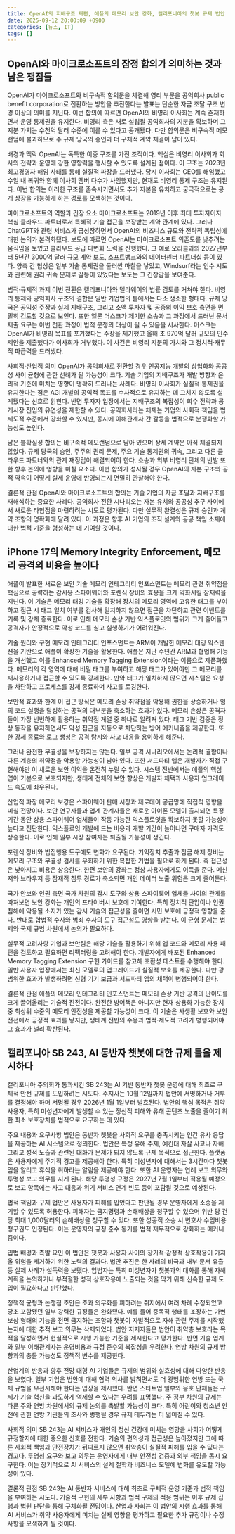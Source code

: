 ```yaml
---
title: OpenAI의 지배구조 재편, 애플의 메모리 보안 강화, 캘리포니아의 챗봇 규제 법안
date: 2025-09-12 20:00:09 +0900
categories: [뉴스, IT]
tags: []
---
```


## OpenAI와 마이크로소프트의 잠정 합의가 의미하는 것과 남은 쟁점들
OpenAI가 마이크로소프트와 비구속적 합의문을 체결해 영리 부문을 공익회사 public benefit corporation로 전환하는 방안을 추진한다는 발표는 단순한 자금 조달 구조 변경 이상의 의미를 지닌다. 이번 합의에 따르면 OpenAI의 비영리 이사회는 계속 존재하면서 운영 통제권을 유지한다. 비영리 측은 새로 설립될 공익회사의 지분을 확보하며 그 지분 가치는 수천억 달러 수준에 이를 수 있다고 공개됐다. 다만 합의문은 비구속적 메모랜덤에 불과하므로 주 규제 당국의 승인과 더 구체적 계약 체결이 남아 있다.

배경과 맥락
OpenAI는 독특한 이중 구조를 가진 조직이다. 핵심은 비영리 이사회가 회사의 전략과 운영에 강한 영향력을 행사할 수 있도록 설계된 점이다. 이 구조는 2023년 최고경영자 해임 사태를 통해 실질적 파장을 드러냈다. 당시 이사회는 CEO를 해임했고 수일 내 복귀와 함께 이사회 멤버 다수가 사임했지만, 현재도 비영리 통제 구조는 유지된다. 이번 합의는 이러한 구조를 존속시키면서도 추가 자본을 유치하고 궁극적으로는 공개 상장을 가능하게 하는 경로를 모색하는 것이다.

마이크로소프트의 역할과 긴장 요소
마이크로소프트는 2019년 이후 최대 투자자이자 핵심 클라우드 파트너로서 특혜적 기술 접근을 보장받는 계약 관계에 있다. 그러나 ChatGPT와 관련 서비스가 급성장하면서 OpenAI의 비즈니스 규모와 전략적 독립성에 대한 논의가 본격화됐다. 보도에 따르면 OpenAI는 마이크로소프트 의존도를 낮추려는 움직임을 보였고 클라우드 공급 다변화 노력을 진행했다. 그 예로 오라클과의 2027년부터 5년간 3000억 달러 규모 계약 보도, 소프트뱅크와의 데이터센터 파트너십 등이 있다. 양측 간 협상은 일부 기술 통제권을 둘러싼 마찰을 낳았고, Windsurf라는 인수 시도와 관련해 권리 귀속 문제로 갈등이 있었다는 보도는 그 긴장감을 보여준다.

법적·규제적 과제
이번 전환은 캘리포니아와 델라웨어의 법률 검토를 거쳐야 한다. 비영리 통제와 공익회사 구조의 결합은 일반 기업법의 틀에서는 다소 생소한 형태다. 규제 당국은 공익성 주장과 실제 지배구조, 그리고 소액 투자자 및 공중의 이익 보호 측면을 면밀히 검토할 것으로 보인다. 또한 엘론 머스크가 제기한 소송과 그 과정에서 드러난 문서 제출 요구는 이번 전환 과정이 법적 분쟁의 대상이 될 수 있음을 시사한다. 머스크는 OpenAI가 비영리 목표를 포기했다는 주장을 제기했고 올해 초 970억 달러 규모의 인수 제안을 제출했다가 이사회가 거부했다. 이 사건은 비영리 지분의 가치와 그 정치적·재무적 파급력을 드러냈다.

사회적·산업적 의미
OpenAI가 공익회사로 전환할 경우 인공지능 개발의 상업화와 공공성 사이 균형에 관한 선례가 될 가능성이 크다. 기술 기업의 지배구조가 개발 방향과 윤리적 기준에 미치는 영향이 명확히 드러나는 사례다. 비영리 이사회가 실질적 통제권을 유지한다는 점은 AGI 개발의 공익적 목표를 수사적으로 유지하는 데 그치지 않도록 설계됐다는 신호로 읽힌다. 반면 투자자 입장에서는 지배구조의 복잡성이 회수 전략과 공개시장 진입의 유연성을 제한할 수 있다. 공익회사라는 체제는 기업의 사회적 책임을 법제도적 수준에서 강화할 수 있지만, 동시에 이해관계자 간 갈등을 법적으로 분쟁화할 가능성도 높인다.

남은 불확실성
합의는 비구속적 메모랜덤으로 남아 있으며 상세 계약은 아직 체결되지 않았다. 규제 당국의 승인, 주주의 권리 문제, 주요 기술 통제권의 귀속, 그리고 다른 클라우드 파트너와의 관계 재정립이 해결되어야 한다. 소송과 외부 비영리 단체의 반발 또한 향후 논의에 영향을 미칠 요소다. 이번 합의가 성사될 경우 OpenAI의 자본 구조와 공적 약속이 어떻게 실제 운영에 반영되는지 면밀히 관찰해야 한다.

결론적 관점
OpenAI와 마이크로소프트의 합의는 기술 기업의 자금 조달과 지배구조를 재해석하는 중요한 사례다. 공익회사 전환 시나리오는 자본 유치와 공공성 추구 사이에서 새로운 타협점을 마련하려는 시도로 평가된다. 다만 실무적 완결성은 규제 승인과 계약 조항의 명확화에 달려 있다. 이 과정은 향후 AI 기업의 조직 설계와 공공 책임 소재에 대한 법적 기준을 형성하는 데 기여할 것이다.

## iPhone 17의 Memory Integrity Enforcement, 메모리 공격의 비용을 높이다
애플이 발표한 새로운 보안 기술 메모리 인테그리티 인포스먼트는 메모리 관련 취약점을 핵심으로 공략하는 감시용 스파이웨어와 포렌식 장비의 효용을 크게 약화시킬 잠재력을 지닌다. 이 기술은 메모리 태깅 기술을 확장해 장치의 메모리 영역에 고유한 태그를 부여하고 접근 시 태그 일치 여부를 검사해 일치하지 않으면 접근을 차단하고 관련 이벤트를 기록 및 강제 종료한다. 이로 인해 메모리 손상 기반 익스플로잇의 범위가 크게 줄어들고 공격자가 안정적으로 악성 코드를 심고 실행하기가 어려워진다.

기술 원리와 구현
메모리 인테그리티 인포스먼트는 ARM이 개발한 메모리 태깅 익스텐션을 기반으로 애플이 확장한 기술을 활용한다. 애플은 지난 수년간 ARM과 협업해 기능을 개선했고 이를 Enhanced Memory Tagging Extension이라는 이름으로 제품화했다. 메모리의 각 영역에 대해 비밀 태그를 부여하고 해당 태그가 있어야만 그 메모리를 재사용하거나 접근할 수 있도록 강제한다. 만약 태그가 일치하지 않으면 시스템은 요청을 차단하고 프로세스를 강제 종료하며 사고를 로깅한다.

보안적 효과와 한계
이 접근 방식은 메모리 손상 취약점을 악용해 권한을 상승하거나 임의 코드 실행을 달성하는 공격의 대부분을 축소하는 효과가 있다. 메모리 손상은 공격자들이 가장 빈번하게 활용하는 취약점 계열 중 하나로 알려져 있다. 태그 기반 검증은 정상 동작을 유지하면서도 악성 접근을 자동으로 차단하는 방어 메커니즘을 제공한다. 또한 강제 종료와 로그 생성은 공격 탐지와 사고 대응을 용이하게 해준다.

그러나 완전한 무결성을 보장하지는 않는다. 일부 공격 시나리오에서는 논리적 결함이나 다른 계층의 취약점을 악용할 가능성이 남아 있다. 또한 서드파티 앱은 개발자가 직접 구현해야만 이 새로운 보안 이익을 온전히 누릴 수 있다. 시스템 전반에서는 애플의 핵심 앱이 기본으로 보호되지만, 생태계 전체의 보안 향상은 개발자 채택과 사용자 업그레이드 속도에 좌우된다.

산업적 파장
메모리 보강은 스파이웨어 판매 시장과 제로데이 공급망에 직접적 영향을 미칠 전망이다. 보안 연구자들과 업계 관계자들은 새로운 아이폰 모델이 출시되면 특정 기간 동안 상용 스파이웨어 업체들이 작동 가능한 익스플로잇을 확보하지 못할 가능성이 높다고 진단한다. 익스플로잇 개발에 드는 비용과 개발 기간이 늘어나면 구매자 가격도 상승한다. 이로 인해 일부 시장 참여자는 퇴출될 가능성이 생긴다.

포렌식 장비와 법집행용 도구에도 변화가 요구된다. 기억장치 추출과 잠금 해제 장비는 메모리 구조와 무결성 검사를 우회하기 위한 복잡한 기법을 필요로 하게 된다. 즉 접근성은 낮아지고 비용은 상승한다. 한편 보안의 강화는 정상 사용자에게도 이득을 준다. 메신저와 브라우저 등 잠재적 침투 경로가 축소되면 개인 데이터 노출 위험은 크게 줄어든다.

국가 안보와 인권 측면
국가 차원의 감시 도구와 상용 스파이웨어 업체들 사이의 관계를 따져보면 보안 강화는 개인의 프라이버시 보호에 기여한다. 특히 정치적 탄압이나 인권침해에 악용될 소지가 있는 감시 기술의 접근성을 줄이면 시민 보호에 긍정적 영향을 준다. 반대로 합법적 수사와 범죄 수사의 도구 접근성도 영향을 받는다. 이 균형 문제는 법제와 국제 규범 차원에서 논의가 필요하다.

실무적 고려사항
기업과 보안팀은 해당 기술을 활용하기 위해 앱 코드와 메모리 사용 패턴을 검토하고 필요하면 리팩터링을 고려해야 한다. 개발자에게 배포된 Enhanced Memory Tagging Extension 구현 가이드를 참고해 호환성 테스트를 수행해야 한다. 일반 사용자 입장에서는 최신 모델로의 업그레이드가 실질적 보호를 제공한다. 다만 광범위한 효과가 발생하려면 신형 기기 보급과 서드파티 앱의 채택이 병행되어야 한다.

결론적 관점
애플의 메모리 인테그리티 인포스먼트는 메모리 손상 기반 공격의 난이도를 크게 끌어올리는 기술적 진전이다. 완전한 방어책은 아니지만 현재 상용화 가능한 장치 중 최상위 수준의 메모리 안전성을 제공할 가능성이 크다. 이 기술은 사생활 보호와 보안 전선에서 긍정적 효과를 낳지만, 생태계 전반의 수용과 법적·제도적 고려가 병행되어야 그 효과가 널리 확산된다.

## 캘리포니아 SB 243, AI 동반자 챗봇에 대한 규제 틀을 제시하다
캘리포니아 주의회가 통과시킨 SB 243는 AI 기반 동반자 챗봇 운영에 대해 최초로 구체적 안전 규제를 도입하려는 시도다. 주지사는 10월 12일까지 법안에 서명하거나 거부를 결정해야 하며 서명될 경우 2026년 1월 1일부터 발효된다. 법안의 핵심 목적은 취약 사용자, 특히 미성년자에게 발생할 수 있는 정신적 피해와 유해 콘텐츠 노출을 줄이기 위한 최소 보호장치를 법적으로 요구하는 데 있다.

주요 내용과 요구사항
법안은 동반자 챗봇을 사회적 요구를 충족시키는 인간 유사 응답을 제공하는 AI 시스템으로 정의한다. 법안은 특정 유해 주제, 예컨대 자살 사고나 자해 그리고 성적 노출과 관련된 대화가 문제가 되지 않도록 규제 목적으로 접근한다. 플랫폼은 사용자에게 주기적 경고를 제공해야 한다. 특히 미성년자에 대해서는 3시간마다 챗봇임을 알리고 휴식을 취하라는 알림을 제공해야 한다. 또한 AI 운영자는 연례 보고 의무와 투명성 보고 의무를 지게 된다. 해당 투명성 규정은 2027년 7월 1일부터 적용될 예정으로 보고 항목에는 사고 대응과 위기 서비스 연계 빈도 등이 포함될 것으로 예상된다.

법적 책임과 구제
법안은 사용자가 피해를 입었다고 판단될 경우 운영자에게 소송을 제기할 수 있도록 허용한다. 피해자는 금지명령과 손해배상을 청구할 수 있으며 위반 당 건당 최대 1,000달러의 손해배상을 청구할 수 있다. 또한 성공적 소송 시 변호사 수임비용 청구권도 인정된다. 이는 운영자의 규정 준수 동기를 법적·재무적으로 강화하는 메커니즘이다.

입법 배경과 촉발 요인
이 법안은 챗봇과 사용자 사이의 장기적·감정적 상호작용이 가져올 위험을 제거하기 위한 노력의 결과다. 법안 추진은 한 사례의 비극과 내부 문서 유출 등 실제 사례가 설득력을 보탰다. 입법자는 특히 미성년자가 챗봇과의 대화를 통해 자해 계획을 논의하거나 부적절한 성적 상호작용에 노출되는 것을 막기 위해 신속한 규제 도입이 필요하다고 판단했다.

정책적 균형과 논쟁점
초안은 초과 의무화를 피하려는 취지에서 여러 차례 수정되었고 당초 포함됐던 일부 강력한 규정들은 완화됐다. 예를 들어 중독적 행태를 조장하는 가변 보상 형태의 기능을 전면 금지하는 조항과 챗봇이 자발적으로 자해 관련 주제를 시작했는지에 대한 추적 보고 의무는 삭제되었다. 법안 지지자들은 법안이 취약층 보호라는 목적을 달성하면서 현실적으로 시행 가능한 기준을 제시한다고 평가한다. 반면 기술 업계와 일부 이해관계자는 운영비용과 규정 준수의 복잡성을 우려한다. 연방 차원의 규제 방향과의 충돌 가능성도 정책적 변수를 제공한다.

산업계의 반응과 향후 전망
대형 AI 기업들은 규제의 범위와 실효성에 대해 다양한 반응을 보였다. 일부 기업은 법안에 대해 협력 의사를 밝히면서도 더 광범위한 연방 또는 국제 규범을 우선시해야 한다는 입장을 제시했다. 반면 스타트업 일부와 옹호 단체들은 규제가 기술 혁신을 과도하게 억제할 수 있다는 우려를 표명했다. 주 정부 차원의 규제는 다른 주와 연방 차원에서의 규제 논의를 촉발할 가능성이 크다. 특히 어린이와 청소년 안전에 관한 연방 기관들의 조사와 병행될 경우 규제 테두리는 더 넓어질 수 있다.

사회적 의미
SB 243는 AI 서비스가 개인의 정신 건강에 미치는 영향을 사회가 어떻게 규정할지에 대한 중요한 신호를 전한다. 기술의 편의성과 접근성은 높아졌지만 그에 따른 사회적 책임과 안전장치가 뒤따르지 않으면 취약층이 실질적 피해를 입을 수 있다는 경고다. 투명성 요구와 보고 의무는 운영자에게 내부 안전성 검증과 외부 책임을 동시 요구한다. 이는 장기적으로 AI 서비스의 설계 철학과 비즈니스 모델에 변화를 유도할 가능성이 있다.

결론적 관점
SB 243는 AI 동반자 서비스에 대해 최초로 구체적 운영 기준과 법적 책임을 부여하는 시도다. 기술적 구현의 세부 사항과 법적 구제의 적용 범위는 이후 규제 집행과 법원 판단을 통해 구체화될 전망이다. 산업과 사회는 이 법안의 시행 효과를 통해 AI 서비스가 취약 사용자에게 미치는 실제 영향을 평가하고 필요한 추가 규정이나 수정 사항을 모색하게 될 것이다.